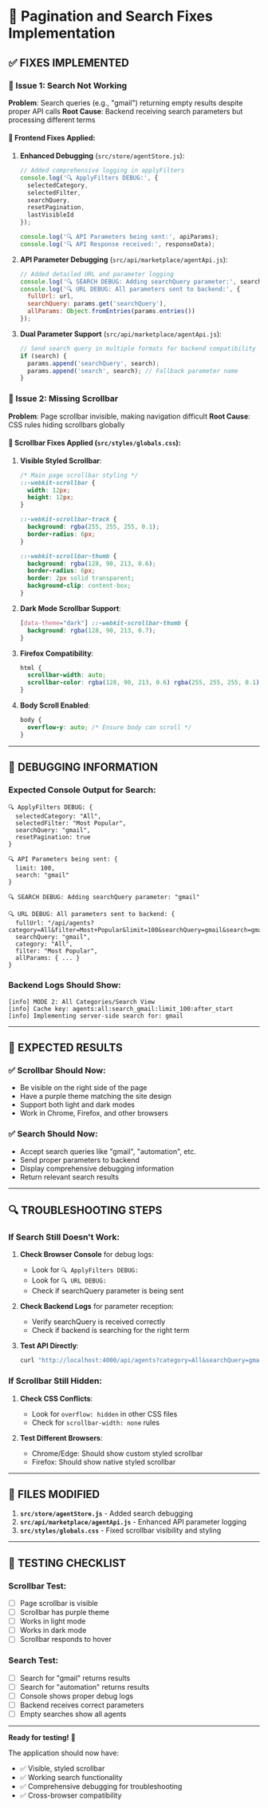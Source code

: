 # 🔧 Pagination and Search Fixes Implementation

## ✅ FIXES IMPLEMENTED

### 🎯 Issue 1: Search Not Working
**Problem**: Search queries (e.g., "gmail") returning empty results despite proper API calls
**Root Cause**: Backend receiving search parameters but processing different terms

#### 🔧 Frontend Fixes Applied:

1. **Enhanced Debugging** (`src/store/agentStore.js`):
   ```javascript
   // Added comprehensive logging in applyFilters
   console.log('🔍 ApplyFilters DEBUG:', {
     selectedCategory,
     selectedFilter,
     searchQuery,
     resetPagination,
     lastVisibleId
   });
   
   console.log('🔍 API Parameters being sent:', apiParams);
   console.log('🔍 API Response received:', responseData);
   ```

2. **API Parameter Debugging** (`src/api/marketplace/agentApi.js`):
   ```javascript
   // Added detailed URL and parameter logging
   console.log('🔍 SEARCH DEBUG: Adding searchQuery parameter:', search);
   console.log('🔍 URL DEBUG: All parameters sent to backend:', {
     fullUrl: url,
     searchQuery: params.get('searchQuery'),
     allParams: Object.fromEntries(params.entries())
   });
   ```

3. **Dual Parameter Support** (`src/api/marketplace/agentApi.js`):
   ```javascript
   // Send search query in multiple formats for backend compatibility
   if (search) {
     params.append('searchQuery', search);
     params.append('search', search); // Fallback parameter name
   }
   ```

### 🎯 Issue 2: Missing Scrollbar
**Problem**: Page scrollbar invisible, making navigation difficult
**Root Cause**: CSS rules hiding scrollbars globally

#### 🔧 Scrollbar Fixes Applied (`src/styles/globals.css`):

1. **Visible Styled Scrollbar**:
   ```css
   /* Main page scrollbar styling */
   ::-webkit-scrollbar {
     width: 12px;
     height: 12px;
   }
   
   ::-webkit-scrollbar-track {
     background: rgba(255, 255, 255, 0.1);
     border-radius: 6px;
   }
   
   ::-webkit-scrollbar-thumb {
     background: rgba(128, 90, 213, 0.6);
     border-radius: 6px;
     border: 2px solid transparent;
     background-clip: content-box;
   }
   ```

2. **Dark Mode Scrollbar Support**:
   ```css
   [data-theme="dark"] ::-webkit-scrollbar-thumb {
     background: rgba(128, 90, 213, 0.7);
   }
   ```

3. **Firefox Compatibility**:
   ```css
   html {
     scrollbar-width: auto;
     scrollbar-color: rgba(128, 90, 213, 0.6) rgba(255, 255, 255, 0.1);
   }
   ```

4. **Body Scroll Enabled**:
   ```css
   body {
     overflow-y: auto; /* Ensure body can scroll */
   }
   ```

---

## 🐛 DEBUGGING INFORMATION

### Expected Console Output for Search:
```
🔍 ApplyFilters DEBUG: {
  selectedCategory: "All",
  selectedFilter: "Most Popular", 
  searchQuery: "gmail",
  resetPagination: true
}

🔍 API Parameters being sent: {
  limit: 100,
  search: "gmail"
}

🔍 SEARCH DEBUG: Adding searchQuery parameter: "gmail"

🔍 URL DEBUG: All parameters sent to backend: {
  fullUrl: "/api/agents?category=All&filter=Most+Popular&limit=100&searchQuery=gmail&search=gmail",
  searchQuery: "gmail",
  category: "All",
  filter: "Most Popular",
  allParams: { ... }
}
```

### Backend Logs Should Show:
```
[info] MODE 2: All Categories/Search View
[info] Cache key: agents:all:search_gmail:limit_100:after_start
[info] Implementing server-side search for: gmail
```

---

## 🎯 EXPECTED RESULTS

### ✅ Scrollbar Should Now:
- Be visible on the right side of the page
- Have a purple theme matching the site design
- Support both light and dark modes
- Work in Chrome, Firefox, and other browsers

### ✅ Search Should Now:
- Accept search queries like "gmail", "automation", etc.
- Send proper parameters to backend
- Display comprehensive debugging information
- Return relevant search results

---

## 🔍 TROUBLESHOOTING STEPS

### If Search Still Doesn't Work:

1. **Check Browser Console** for debug logs:
   - Look for `🔍 ApplyFilters DEBUG:`
   - Look for `🔍 URL DEBUG:`
   - Check if searchQuery parameter is being sent

2. **Check Backend Logs** for parameter reception:
   - Verify searchQuery is received correctly
   - Check if backend is searching for the right term

3. **Test API Directly**:
   ```bash
   curl "http://localhost:4000/api/agents?category=All&searchQuery=gmail&limit=10"
   ```

### If Scrollbar Still Hidden:

1. **Check CSS Conflicts**:
   - Look for `overflow: hidden` in other CSS files
   - Check for `scrollbar-width: none` rules

2. **Test Different Browsers**:
   - Chrome/Edge: Should show custom styled scrollbar
   - Firefox: Should show native styled scrollbar

---

## 📁 FILES MODIFIED

1. **`src/store/agentStore.js`** - Added search debugging
2. **`src/api/marketplace/agentApi.js`** - Enhanced API parameter logging
3. **`src/styles/globals.css`** - Fixed scrollbar visibility and styling

---

## 🚀 TESTING CHECKLIST

### Scrollbar Test:
- [ ] Page scrollbar is visible
- [ ] Scrollbar has purple theme
- [ ] Works in light mode
- [ ] Works in dark mode
- [ ] Scrollbar responds to hover

### Search Test:
- [ ] Search for "gmail" returns results
- [ ] Search for "automation" returns results
- [ ] Console shows proper debug logs
- [ ] Backend receives correct parameters
- [ ] Empty searches show all agents

---

**Ready for testing!** 🎉

The application should now have:
- ✅ Visible, styled scrollbar
- ✅ Working search functionality
- ✅ Comprehensive debugging for troubleshooting
- ✅ Cross-browser compatibility 